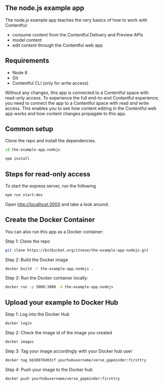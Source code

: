 ## The node.js example app

The node.js example app teaches the very basics of how to work with Contentful:

- consume content from the Contentful Delivery and Preview APIs
- model content
- edit content through the Contentful web app

## Requirements

* Node 8
* Git
* Contentful CLI (only for write access)

Without any changes, this app is connected to a Contentful space with read-only access. To experience the full end-to-end Contentful experience, you need to connect the app to a Contentful space with read _and_ write access. This enables you to see how content editing in the Contentful web app works and how content changes propagate to this app.

## Common setup

Clone the repo and install the dependencies.

```bash
cd the-example-app.nodejs
```

```bash
npm install
```

## Steps for read-only access

To start the express server, run the following

```bash
npm run start:dev
```

Open [http://localhost:3000](http://localhost:3000) and take a look around.

## Create the Docker Container
You can also run this app as a Docker container:

Step 1: Clone the repo

```bash
git clone https://bitbucket.org/itnove/the-example-app-nodejs.git
```

Step 2: Build the Docker image

```bash
docker build -t the-example-app.nodejs .
```

Step 3: Run the Docker container locally:

```bash
docker run -p 3000:3000 -d the-example-app.nodejs
```

## Upload your example to Docker Hub

Step 1: Log into the Docker Hub
```bash
docker login
```

Step 2: Check the image id of the image you created
```bash
docker images
```

Step 3: Tag your image accordingly with your Docker hub user
```bash
docker tag bb38976d03cf yourhubusername/verse_gapminder:firsttry
```

Step 4: Push your image to the Docker hub
```bash 
docker push yourhubusername/verse_gapminder:firsttry
```

